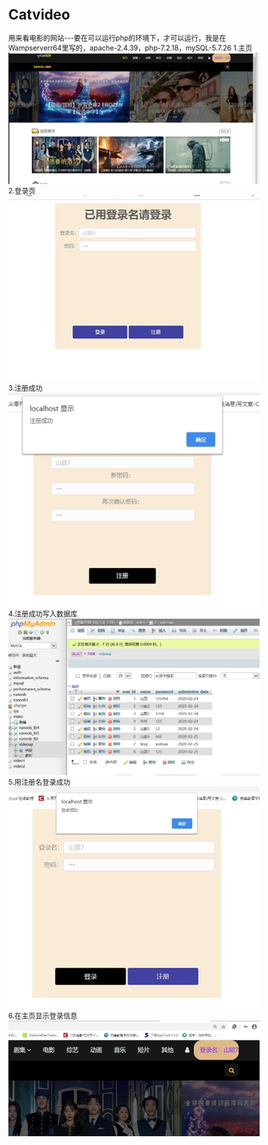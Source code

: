 # Catvideo
用来看电影的网站---要在可以运行php的环境下，才可以运行，我是在Wampserverr64里写的，apache-2.4.39，php-7.2.18，mySQL-5.7.26
1.主页
![image text](https://github.com/LWS053/Catvideo/blob/master/主页.JPG)
2.登录页
![image text](https://github.com/LWS053/Catvideo/blob/master/登录页.JPG)
3.注册成功
![image text](https://github.com/LWS053/Catvideo/blob/master/注册成功.JPG)
4.注册成功写入数据库
![image text](https://github.com/LWS053/Catvideo/blob/master/注册成功写入数据库.JPG)
5.用注册名登录成功
![image text](https://github.com/LWS053/Catvideo/blob/master/登录成功.JPG)
6.在主页显示登录信息
![image text](https://github.com/LWS053/Catvideo/blob/master/在主页显示登录名.JPG)
